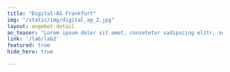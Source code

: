 ```yaml
---
title: "Digital-AG Frankfurt"
img: "/static/img/digital_ag_2.jpg"
layout: angebot-detail
an_teaser: "Lorem ipsum dolor sit amet, consetetur sadipscing elitr, sed diam nonumy eirmod tempor invidunt ut labore et dolore magna aliquyam erat, sed diam voluptua. At vero eos et accusam et justo duo dolores et ea rebum. Stet clita kasd gubergren, no sea takimata sanctus est Lorem ipsum dolor sit amet. Lorem ipsum dolor sit a"
link: '/lab/lab2'
featured: true
hide_hero: true

---
```


